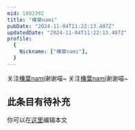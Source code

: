 ```yaml
---
mid: 1802392
title: "榛葉nami"
pubDate: "2024-11-04T11:22:13.407Z"
updatedDate: "2024-11-04T11:22:13.407Z"
profile:
  {
    Nickname: ["榛葉nami"],
  }
---
```


关注[榛葉nami](https://space.bilibili.com/1802392)谢谢喵~ 关注[榛葉nami](https://space.bilibili.com/1802392)谢谢喵~

## 此条目有待补充
你可以在[这里](https://github.com/Yuhanawa/VTuber.ICU-Content/edit/master/v/榛葉nami/index.md)编辑本文
